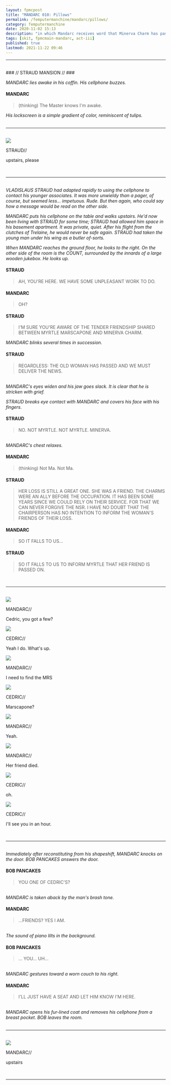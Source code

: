 ```yaml
---
layout: fpmcpost
title: "MANDARC 010: Pillows"
permalink: /femputermanchine/mandarc/pillows/
category: femputermanchine
date: 2020-11-02 15:13
description: "in which Mandarc receives word that Minerva Charm has passed on and arrives at Cedric's townhome"
tags: [skit, fpmcmain-mandarc, act-iii]
published: true
lastmod: 2021-11-22 09:46
---
```

[//]: # ( 11/02/20  -added)
[//]: # ( 11/03/21  -title added)
[//]: # ( 11/22/21  -formatting update)

*****
<br>
### // STRAUD MANSION // ###

<I>MANDARC lies awake in his coffin. His cellphone buzzes. </i>

#### MANDARC 

> (thinking) The Master knows I'm awake.

<i>His lockscreen is a simple gradient of color, reminiscent of tulips.</i>
<br><br>

*****
<br>
<div class="chat-box">
<img src="{{ site.url }}/assets/tb/straud-fine-cpt.jpg" class="chat-portrait" />
<p class="ppl-sez">STRAUD//</p>
<p class="ppl-sez">upstairs, please</p>
</div>
<br>

*****
<br><i>VLADISLAUS STRAUD had adapted rapidly to using the cellphone to contact his younger associates. It was more unwieldy than a pager, of course, but seemed less... impetuous. Rude. But then again, who could say how a message would be read on the other side.</i>

<i>MANDARC puts his cellphone on the table and walks upstairs. He'd now been living with STRAUD for some time; STRAUD had allowed him space in his basement apartment. It was private, quiet. After his flight from the clutches of Trelaine, he would never be safe again. STRAUD had taken the young man under his wing as a butler of-sorts.</i>

<i>When MANDARC reaches the ground floor, he looks to the right. On the other side of the room is the COUNT, surrounded by the innards of a large wooden jukebox. He looks up.</i>

#### STRAUD

> AH, YOU'RE HERE. WE HAVE SOME UNPLEASANT WORK TO DO.

#### MANDARC 

> OH?

#### STRAUD 

> I'M SURE YOU'RE AWARE OF THE TENDER FRIENDSHIP SHARED BETWEEN MYRTLE MARSCAPONE AND MINERVA CHARM.

<I>MANDARC blinks several times in succession.</i>

#### STRAUD 

> REGARDLESS: THE OLD WOMAN HAS PASSED AND WE MUST DELIVER THE NEWS.

<br><I>MANDARC's eyes widen and his jaw goes slack. It is clear that he is stricken with grief.</i>

<i>STRAUD breaks eye contact with MANDARC and covers his face with his fingers.</i>

#### STRAUD 

> NO. NOT MYRTLE. NOT MYRTLE. MINERVA.

<br><I>MANDARC's chest relaxes.</i>

#### MANDARC 

> (thinking) Not Ma. Not Ma.

#### STRAUD 

> HER LOSS IS STILL A GREAT ONE. SHE WAS A FRIEND. THE CHARMS WERE AN ALLY BEFORE THE OCCUPATION. IT HAS BEEN SOME YEARS SINCE WE COULD RELY ON THEIR SERVICE. FOR THAT WE CAN NEVER FORGIVE THE NSR. I HAVE NO DOUBT THAT THE CHAIRPERSON HAS NO INTENTION TO INFORM THE WOMAN'S FRIENDS OF THEIR LOSS.

#### MANDARC 

> SO IT FALLS TO US...

#### STRAUD 

> SO IT FALLS TO US TO INFORM MYRTLE THAT HER FRIEND IS PASSED ON.

<br>

*****
<br>
<div class="chat-box">
<img src="{{ site.url }}/assets/tb/mandarc1.jpg" class="chat-portrait" />
<p class="ppl-sez">MANDARC//</p>
<p class="ppl-sez">Cedric, you got a few?</p>
</div>

<div class="chat-box">
<img src="{{ site.url }}/assets/tb/cedric.jpg" class="chat-portrait" />
<p class="ppl-sez">CEDRIC//</p>
<p class="ppl-sez">Yeah I do. What's up.</p>
</div>

<div class="chat-box">
<img src="{{ site.url }}/assets/tb/mandarc1.jpg" class="chat-portrait" />
<p class="ppl-sez">MANDARC//</p>
<p class="ppl-sez">I need to find the MRS</p>
</div>

<div class="chat-box">
<img src="{{ site.url }}/assets/tb/cedric.jpg" class="chat-portrait" />
<p class="ppl-sez">CEDRIC//</p>
<p class="ppl-sez">Marscapone?</p>
</div>

<div class="chat-box">
<img src="{{ site.url }}/assets/tb/mandarc1.jpg" class="chat-portrait" />
<p class="ppl-sez">MANDARC//</p>
<p class="ppl-sez">Yeah.</p>
</div>

<div class="chat-box">
<img src="{{ site.url }}/assets/tb/mandarc1.jpg" class="chat-portrait" />
<p class="ppl-sez">MANDARC//</p>
<p class="ppl-sez">Her friend died.</p>
</div>

<div class="chat-box">
<img src="{{ site.url }}/assets/tb/cedric.jpg" class="chat-portrait" />
<p class="ppl-sez">CEDRIC//</p>
<p class="ppl-sez">oh.</p>
</div>

<div class="chat-box">
<img src="{{ site.url }}/assets/tb/cedric.jpg" class="chat-portrait" />
<p class="ppl-sez">CEDRIC//</p>
<p class="ppl-sez">I'll see you in an hour.</p>
</div>
<br>

*****
<br><i>Immediately after reconstituting from his shapeshift, MANDARC knocks on the door. BOB PANCAKES answers the door.</i>

#### BOB PANCAKES 

> YOU ONE OF CEDRIC'S?

<br><I>MANDARC is taken aback by the man's brash tone.</i>

#### MANDARC 

> ...FRIENDS? YES I AM.

<br><I>The sound of piano lilts in the background. </i>

#### BOB PANCAKES 

> ... YOU... UH...

<br><I>MANDARC gestures toward a worn couch to his right. </i>

#### MANDARC 

> I'LL JUST HAVE A SEAT AND LET HIM KNOW I'M HERE.

<br><i>MANDARC opens his fur-lined coat and removes his cellphone from a breast pocket. BOB leaves the room.</i>
<br><br>

*****
<br>
<div class="chat-box">
<img src="{{ site.url }}/assets/tb/mandarc1.jpg" class="chat-portrait" />
<p class="ppl-sez">MANDARC//</p>
<p class="ppl-sez">upstairs</p>
</div>
<br>

*****

